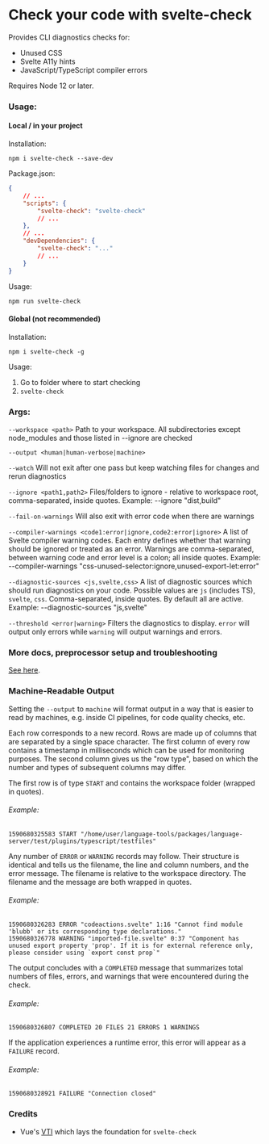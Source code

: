 # Check your code with svelte-check

Provides CLI diagnostics checks for:

-   Unused CSS
-   Svelte A11y hints
-   JavaScript/TypeScript compiler errors

Requires Node 12 or later.

### Usage:

#### Local / in your project

Installation:

`npm i svelte-check --save-dev`

Package.json:

```json
{
    // ...
    "scripts": {
        "svelte-check": "svelte-check"
        // ...
    },
    // ...
    "devDependencies": {
        "svelte-check": "..."
        // ...
    }
}
```

Usage:

`npm run svelte-check`

#### Global (not recommended)

Installation:

`npm i svelte-check -g`

Usage:

1. Go to folder where to start checking
2. `svelte-check`

### Args:

`--workspace <path>` Path to your workspace. All subdirectories except node_modules and those listed in --ignore are checked

`--output <human|human-verbose|machine>`

`--watch` Will not exit after one pass but keep watching files for changes and rerun diagnostics

`--ignore <path1,path2>` Files/folders to ignore - relative to workspace root, comma-separated, inside quotes. Example: --ignore "dist,build"

`--fail-on-warnings` Will also exit with error code when there are warnings

`--compiler-warnings <code1:error|ignore,code2:error|ignore>` A list of Svelte compiler warning codes. Each entry defines whether that warning should be ignored or treated as an error. Warnings are comma-separated, between warning code and error level is a colon; all inside quotes. Example: --compiler-warnings "css-unused-selector:ignore,unused-export-let:error"

`--diagnostic-sources <js,svelte,css>` A list of diagnostic sources which should run diagnostics on your code. Possible values are `js` (includes TS), `svelte`, `css`. Comma-separated, inside quotes. By default all are active. Example: --diagnostic-sources "js,svelte"

`--threshold <error|warning>` Filters the diagnostics to display. `error` will output only errors while `warning` will output warnings and errors.

### More docs, preprocessor setup and troubleshooting

[See here](/docs/README.md).

### Machine-Readable Output

Setting the `--output` to `machine` will format output in a way that is easier to read
by machines, e.g. inside CI pipelines, for code quality checks, etc.

Each row corresponds to a new record. Rows are made up of columns that are separated by a
single space character. The first column of every row contains a timestamp in milliseconds
which can be used for monitoring purposes. The second column gives us the "row type", based
on which the number and types of subsequent columns may differ.

The first row is of type `START` and contains the workspace folder (wrapped in quotes).

###### Example:

```
1590680325583 START "/home/user/language-tools/packages/language-server/test/plugins/typescript/testfiles"
```

Any number of `ERROR` or `WARNING` records may follow. Their structure is identical and tells
us the filename, the line and column numbers, and the error message. The filename is relative
to the workspace directory. The filename and the message are both wrapped in quotes.

###### Example:

```
1590680326283 ERROR "codeactions.svelte" 1:16 "Cannot find module 'blubb' or its corresponding type declarations."
1590680326778 WARNING "imported-file.svelte" 0:37 "Component has unused export property 'prop'. If it is for external reference only, please consider using `export const prop`"
```

The output concludes with a `COMPLETED` message that summarizes total numbers of files, errors,
and warnings that were encountered during the check.

###### Example:

```
1590680326807 COMPLETED 20 FILES 21 ERRORS 1 WARNINGS
```

If the application experiences a runtime error, this error will appear as a `FAILURE` record.

###### Example:

```
1590680328921 FAILURE "Connection closed"
```

### Credits

-   Vue's [VTI](https://github.com/vuejs/vetur/tree/master/vti) which lays the foundation for `svelte-check`
